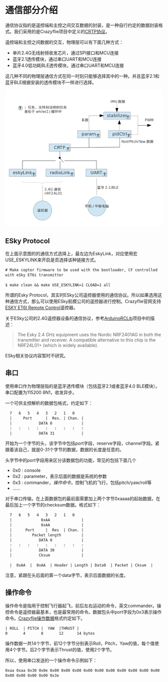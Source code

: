 
#  通信部分介绍


通信协议指的是遥控端和主控之间交互数据的封装，是一种自行约定的数据封装格式。我们采用的是Crazyflie项目中定义的[CRTP协议](http://wiki.bitcraze.se/projects:crazyflie:firmware:comm_protocol)。

遥控端和主控之间数据的交互，物理层可以有下面几种方式：

* 单片2.4G无线射频收发芯片，通过SPI接口和MCU连接
* 蓝牙2.1透传模块，通过串口UART和MCU连接
* 蓝牙4.0低功耗BLE透传模块，通过串口UART和MCU连接

这几种不同的物理层通信方式在同一时刻只能够选择其中的一种。并且蓝牙2.1和蓝牙BLE根据安装的透传模块不一样进行选择。

![crazyflie task](/assets/img/crazyflie-task-comm.png)


## ESky Protocol

在上面示意图的的通信方式选择上，最左边为EskyLink，对应使用宏USE_ESKYLINK来开启是否选择该种链接方式。

```
# Make copter firmware to be used with the bootloader, CF controlled with eSky ET6i transmitter

$ make clean && make USE_ESKYLINK=1 CLOAD=1 all 
```

所谓的Esky Protocol，其实时ESky公司遥控器使用的通信协议。所以如果选用这种通信方式，那么可以使用ESky航模公司的遥控器进行控制。Crazyflie官网支持[ESKY ET6I Remote Control](http://wiki.bitcraze.se/projects:crazyflie:hacks:et6i)遥控器。

关于ESky公司的2.4G遥控器设备的通信协议，参考[ArduinoRCLib](http://sourceforge.net/projects/arduinorclib/)项目中的描述：

> The Esky 2.4 GHz equipment uses the Nordic NRF2401AG in both the transmitter and receiver. A compatible alternative to this chip is the NRF24L01+ (which is widely available).

ESky相关协议内容暂时不研究。

## 串口

使用串口作为物理层指的是蓝牙透传模块（包括蓝牙2.1或者蓝牙4.0 BLE模块）。串口配置为115200 8N1，收发异步。

一个可供主控解析的数据包格式，约定如下：

```
  7   6   5   4   3   2   1   0
  |     Port      |  Res. | Chan. | 
  |            DATA 0             |
  :   :   :   :   :   :   :   :   :
  |            DATA 31            |
```
开始为一个字节的头，该字节中包括port字段，reserve字段，channel字段。紧跟着该自己，就是0-31个字节的数据，数据的长度是任意的。

头字节中的port字段用来区分该数据包的功能，常见的包括下面几个

* 0x0 : console
* 0x2 : parameter，表示后面的数据是系统的参数
* 0x3 : commander，*操作命令*，控制飞机的飞行，包括pitch/yaw/roll等
* ……

对于串口传输，在上面数据包的最前面需要加上两个字节0xaaaa的起始数据，在最后加上一个字节的checksum数据。格式如下：

```
  7   6   5   4   3   2   1   0
  |             0xAA              |
  |             0xAA              |
  |      Port     |  Res  | Chan. |
  |         Packet length         |
  |            DATA 0             |
  :   :   :   :   :   :   :   :   :
  |            DATA 30            |
  |            Cksum              |

  |  0xAA  |  0xAA  | Header | Length | Data0  | Packet | Cksum  |
```
注意，紧跟在头后面的第一个data字节，表示后面数据的长度。


## 操作命令
操作命令是指用于控制飞行器起飞，前后左右运动的命令，英文commander。操控命令是遥控器最基本，也是最常用的命令。数据包头中port字段为0x3表示操作命令。[Crazyflie操作数据](http://wiki.bitcraze.se/projects:crazyflie:crtp:commander)格式约定如下。

```
| ROLL  | PITCH |  YAW  |THRUST |
0       4       8       12      14 bytes
```
操作数据一共14个字节，前12个字节分别表示Roll，Pitch，Yaw的值，每个值使用4个字节。后2个字节表示Thrust的值，使用2个字节。

所以，使用串口发送的一个操作命令示例如下：

```
0xaa 0xaa 0x30 0x0e 0x00 0x00 0x00 0x00 0x00 0x00 0x00 0x00 0x00 0x00 0x00 0x00 0x00 0x00 0x3e
```
